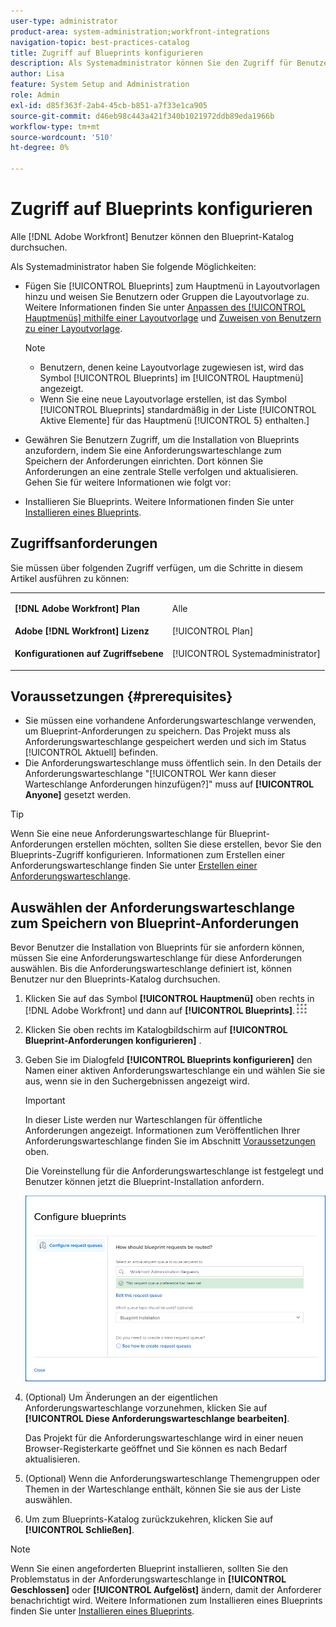 ```yaml
---
user-type: administrator
product-area: system-administration;workfront-integrations
navigation-topic: best-practices-catalog
title: Zugriff auf Blueprints konfigurieren
description: Als Systemadministrator können Sie den Zugriff für Benutzer aktivieren, um die Installation von Blueprints anzufordern, indem Sie eine Anforderungswarteschlange einrichten, in der die Anforderungen gespeichert werden. Dort können Sie Anforderungen an eine zentrale Stelle verfolgen und aktualisieren.
author: Lisa
feature: System Setup and Administration
role: Admin
exl-id: d85f363f-2ab4-45cb-b851-a7f33e1ca905
source-git-commit: d46eb98c443a421f340b1021972ddb89eda1966b
workflow-type: tm+mt
source-wordcount: '510'
ht-degree: 0%

---
```


# Zugriff auf Blueprints konfigurieren

Alle [!DNL Adobe Workfront] Benutzer können den Blueprint-Katalog durchsuchen.

Als Systemadministrator haben Sie folgende Möglichkeiten:

* Fügen Sie [!UICONTROL Blueprints] zum Hauptmenü in Layoutvorlagen hinzu und weisen Sie Benutzern oder Gruppen die Layoutvorlage zu. Weitere Informationen finden Sie unter [Anpassen des [!UICONTROL Hauptmenüs] mithilfe einer Layoutvorlage](/help/quicksilver/administration-and-setup/customize-workfront/use-layout-templates/customize-main-menu.md) und [Zuweisen von Benutzern zu einer Layoutvorlage](/help/quicksilver/administration-and-setup/customize-workfront/use-layout-templates/assign-users-to-layout-template.md).

  >[!NOTE]
  >
  >* Benutzern, denen keine Layoutvorlage zugewiesen ist, wird das Symbol [!UICONTROL Blueprints] im [!UICONTROL Hauptmenü] angezeigt.
  >* Wenn Sie eine neue Layoutvorlage erstellen, ist das Symbol [!UICONTROL Blueprints] standardmäßig in der Liste [!UICONTROL Aktive Elemente] für das Hauptmenü [!UICONTROL 5} enthalten.]


* Gewähren Sie Benutzern Zugriff, um die Installation von Blueprints anzufordern, indem Sie eine Anforderungswarteschlange zum Speichern der Anforderungen einrichten. Dort können Sie Anforderungen an eine zentrale Stelle verfolgen und aktualisieren. Gehen Sie für weitere Informationen wie folgt vor:
* Installieren Sie Blueprints. Weitere Informationen finden Sie unter [Installieren eines Blueprints](../../administration-and-setup/blueprints/blueprints-install.md).

## Zugriffsanforderungen

Sie müssen über folgenden Zugriff verfügen, um die Schritte in diesem Artikel ausführen zu können:

<table style="table-layout:auto"> 
 <col> 
 <col> 
 <tbody> 
  <tr> 
   <td role="rowheader"><strong>[!DNL Adobe Workfront] Plan</strong></td> 
   <td> <p> Alle</p> </td> 
  </tr> 
  <tr> 
   <td role="rowheader"><strong>Adobe [!DNL Workfront] Lizenz</strong></td> 
   <td>[!UICONTROL Plan]</td> 
  </tr> 
  <tr> 
   <td role="rowheader"><strong>Konfigurationen auf Zugriffsebene</strong></td> 
   <td> <p>[!UICONTROL Systemadministrator]</p> </td> 
  </tr> 
 </tbody> 
</table>

## Voraussetzungen {#prerequisites}

* Sie müssen eine vorhandene Anforderungswarteschlange verwenden, um Blueprint-Anforderungen zu speichern. Das Projekt muss als Anforderungswarteschlange gespeichert werden und sich im Status [!UICONTROL Aktuell] befinden.
* Die Anforderungswarteschlange muss öffentlich sein. In den Details der Anforderungswarteschlange &quot;[!UICONTROL Wer kann dieser Warteschlange Anforderungen hinzufügen?]&quot; muss auf **[!UICONTROL Anyone]** gesetzt werden.

>[!TIP]
>
>Wenn Sie eine neue Anforderungswarteschlange für Blueprint-Anforderungen erstellen möchten, sollten Sie diese erstellen, bevor Sie den Blueprints-Zugriff konfigurieren. Informationen zum Erstellen einer Anforderungswarteschlange finden Sie unter [Erstellen einer Anforderungswarteschlange](../../manage-work/requests/create-and-manage-request-queues/create-request-queue.md).

## Auswählen der Anforderungswarteschlange zum Speichern von Blueprint-Anforderungen

Bevor Benutzer die Installation von Blueprints für sie anfordern können, müssen Sie eine Anforderungswarteschlange für diese Anforderungen auswählen. Bis die Anforderungswarteschlange definiert ist, können Benutzer nur den Blueprints-Katalog durchsuchen.

1. Klicken Sie auf das Symbol **[!UICONTROL Hauptmenü]** oben rechts in [!DNL Adobe Workfront] und dann auf **[!UICONTROL Blueprints]**.![](assets/main-menu-icon.png)
1. Klicken Sie oben rechts im Katalogbildschirm auf **[!UICONTROL Blueprint-Anforderungen konfigurieren]** .

   <!--
   <li value="3" data-mc-conditions="QuicksilverOrClassic.Draft mode"> <p>In the <strong>Configure blueprints</strong> dialog, ensure that the <strong>Configure request queues</strong> tab is selected.</p> </li>
   -->

1. Geben Sie im Dialogfeld **[!UICONTROL Blueprints konfigurieren]** den Namen einer aktiven Anforderungswarteschlange ein und wählen Sie sie aus, wenn sie in den Suchergebnissen angezeigt wird.

   >[!IMPORTANT]
   >
   >In dieser Liste werden nur Warteschlangen für öffentliche Anforderungen angezeigt. Informationen zum Veröffentlichen Ihrer Anforderungswarteschlange finden Sie im Abschnitt [Voraussetzungen](#prerequisites) oben.

   Die Voreinstellung für die Anforderungswarteschlange ist festgelegt und Benutzer können jetzt die Blueprint-Installation anfordern.

   ![Anforderungswarteschlange konfigurieren](assets/Blueprints_access_setup_request_queue.png)

1. (Optional) Um Änderungen an der eigentlichen Anforderungswarteschlange vorzunehmen, klicken Sie auf **[!UICONTROL Diese Anforderungswarteschlange bearbeiten]**.

   Das Projekt für die Anforderungswarteschlange wird in einer neuen Browser-Registerkarte geöffnet und Sie können es nach Bedarf aktualisieren.

1. (Optional) Wenn die Anforderungswarteschlange Themengruppen oder Themen in der Warteschlange enthält, können Sie sie aus der Liste auswählen.
1. Um zum Blueprints-Katalog zurückzukehren, klicken Sie auf **[!UICONTROL Schließen]**.

>[!NOTE]
>
>Wenn Sie einen angeforderten Blueprint installieren, sollten Sie den Problemstatus in der Anforderungswarteschlange in **[!UICONTROL Geschlossen]** oder **[!UICONTROL Aufgelöst]** ändern, damit der Anforderer benachrichtigt wird. Weitere Informationen zum Installieren eines Blueprints finden Sie unter [Installieren eines Blueprints](../../administration-and-setup/blueprints/blueprints-install.md).
